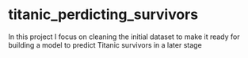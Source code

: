 # titanic_perdicting_survivors
In this project I focus on cleaning the initial dataset to make it ready for building a model to predict Titanic survivors in a later stage
